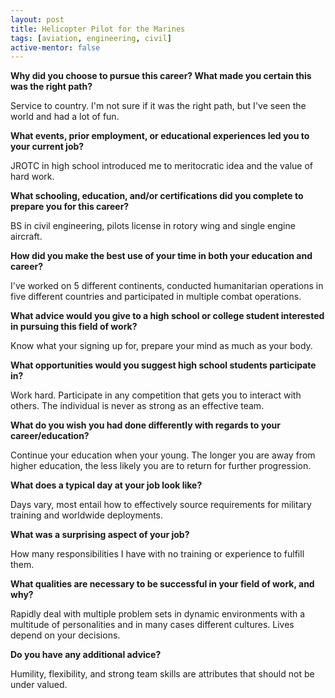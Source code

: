 ```yaml
---
layout: post
title: Helicopter Pilot for the Marines
tags: [aviation, engineering, civil]
active-mentor: false
---
```


**Why did you choose to pursue this career?  What made you certain this was the right path?**

Service to country.  I'm not sure if it was the right path, but I've seen the world and had a lot of fun.

**What events, prior employment, or educational experiences led you to your current job?**

JROTC in high school introduced me to meritocratic idea and the value of hard work.

**What schooling, education, and/or certifications did you complete to prepare you for this career?**

BS in civil engineering, pilots license in rotory wing and single engine aircraft.

**How did you make the best use of your time in both your education and career?**

I've worked on 5 different continents, conducted humanitarian operations in five different countries and participated in multiple combat operations.   

**What advice would you give to a high school or college student interested in pursuing this field of work?**

Know what your signing up for, prepare your mind as much as your body.

**What opportunities would you suggest high school students participate in?**

Work hard.  Participate in any competition that gets you to interact with others.  The individual is never as strong as an effective team.

**What do you wish you had done differently with regards to your career/education?**

Continue your education when your young.  The longer you are away from higher education, the less likely you are to return for further progression.

**What does a typical day at your job look like?**

Days vary, most entail how to effectively source requirements for military training and worldwide deployments.

**What was a surprising aspect of your job?**

How many responsibilities I have with no training or experience to fulfill them.

**What qualities are necessary to be successful in your field of work, and why?**

Rapidly deal with multiple problem sets in dynamic environments with a multitude of personalities and in many cases different cultures.  Lives depend on your decisions.

**Do you have any additional advice?**

Humility, flexibility, and strong team skills are attributes that should not be under valued.
